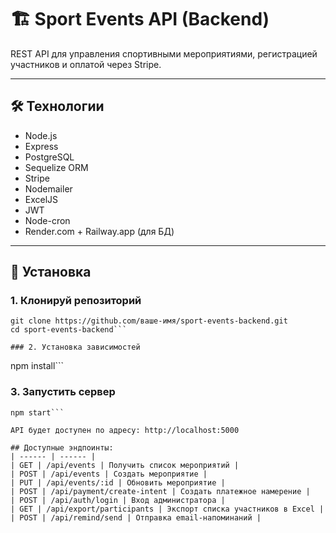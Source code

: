 # 🏗️ Sport Events API (Backend)

REST API для управления спортивными мероприятиями, регистрацией участников и оплатой через Stripe.

---

## 🛠️ Технологии

- Node.js
- Express
- PostgreSQL
- Sequelize ORM
- Stripe
- Nodemailer
- ExcelJS
- JWT
- Node-cron
- Render.com + Railway.app (для БД)

---

## 🚀 Установка

### 1. Клонируй репозиторий

```
git clone https://github.com/ваше-имя/sport-events-backend.git 
cd sport-events-backend```

### 2. Установка зависимостей
```
npm install```

### 3. Запустить сервер
```
npm start```

API будет доступен по адресу: http://localhost:5000

## Доступные эндпоинты:
| ------ | ------ |
| GET | /api/events | Получить список мероприятий |
| POST | /api/events | Создать мероприятие |
| PUT | /api/events/:id | Обновить мероприятие |
| POST | /api/payment/create-intent | Создать платежное намерение |
| POST | /api/auth/login | Вход администратора |
| GET | /api/export/participants | Экспорт списка участников в Excel |
| POST | /api/remind/send | Отправка email-напоминаний |
